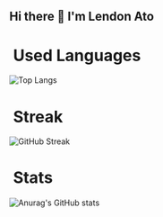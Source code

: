 ## Hi there 👋 I'm Lendon Ato

<!--
**lendon08/lendon08** is a ✨ _special_ ✨ repository because its `README.md` (this file) appears on your GitHub profile.

Here are some ideas to get you started:

- 🔭 I’m currently working on ...
- 🌱 I’m currently learning ...
- 👯 I’m looking to collaborate on ...
- 🤔 I’m looking for help with ...
- 💬 Ask me about ...
- 📫 How to reach me: ...
- 😄 Pronouns: ...
- ⚡ Fun fact: ...
-->

# &nbsp;Used Languages

![Top Langs](https://github-readme-stats.vercel.app/api/top-langs/?username=lendon08&layout=compact&bg_color=151515&text_color=ffffff&card_width=445&title_color=fff)

# &nbsp;Streak
![GitHub Streak](https://streak-stats.demolab.com/?user=lendon08)

# &nbsp;Stats 
![Anurag's GitHub stats](https://github-readme-stats.vercel.app/api?username=lendon08)
